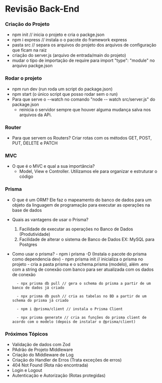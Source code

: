 # Revisão Back-End

### Criação do Projeto

- npm init // inicia o projeto e cria o packge.json
- npm i express // instala o o pacote do framework express
- pasta src // separa os arquivos do projeto dos arquivos de configuração que ficam na raiz
- criação do server.js (arquivo de entrada/main do projeto)
- mudar o tipo de importação de require para import
    "type": "module" no arquivo packge.json

### Rodar o projeto

- npm run dev (run roda um script do package.json)
- npm start (o único script que posso rodar sem o run)
- Para que serve o --watch no comando "node  -- watch src/server.js" do package.json
    - reinicia o servidor sempre que houver alguma mudança salva nos arquivos da APi.
 
### Router

- Para que servem os Routers?
    Criar rotas com os métodos GET, POST, PUT, DELETE e PATCH

### MVC
- O que é o MVC e qual a sua importância?
    - Model, View e Controller. Utilizamos ele para organizar e estruturar o código

### Prisma 

- O que é um ORM?
    Ele faz o mapeamento do banco de dados para um objeto da linguagem de programação para executar as operações na base de dados

- Quais as vantagens de usar o Prisma?  
    1. Facilidade de executar as operações no Banco de Dados (Produtividade)
    2. Facilidade de alterar o sistema de Banco de Dados
        EX: MySQL para Postgres

- Como usar o prisma?
        - npm i prisma -D (Instala o pacote do prisma como dependencia dev)
        - npm prisma init // inicializa o prisma no projeto
            - cria a pasta prisma e o schema.prisma (modelo), além .env com a string de conexão com banco para ser atualizada com os dados de conexão

        - npx prisma db pull // gera o schema do prisma a partir de um banco de dados já criado

        - npx prisma db push // cria as tabelas no BD a partir de um schema do prisma já criado

        - npm i @prisma/client // instala o Prisma Client

        - npx prisma generate // cria as funções do prisma client de acordo com o modelo (depois de instalar o @prisma/client)

### Próximos Tópicos

- Validação de dados com Zod
- PAdrão de Projeto MIddleware
- Criação do Middleware de Log
- Criação do Handler de Erros (Trata exceções de erros)
- 404 Not Found (Rota não encontrada)
- Login e Logout
- Autenticação e Autorização (Rotas protegidas)